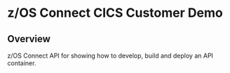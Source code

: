 # z/OS Connect CICS Customer Demo

## Overview

z/OS Connect API for showing how to develop, build and deploy an API container.
